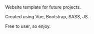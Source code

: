Website template for future projects.

Created using Vue, Bootstrap, SASS, JS.

Free to user, so enjoy.
